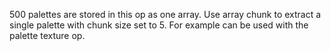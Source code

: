 500 palettes are stored in this op as one array.
Use array chunk to extract a single palette with chunk size set to 5.
For example can be used with the palette texture op.
